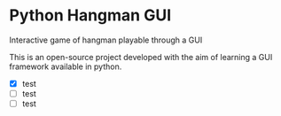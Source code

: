 # Python Hangman GUI
 Interactive game of hangman playable through a GUI

This is an open-source project developed with the aim of learning a GUI framework available in python.

- [x] test
- [ ] test
- [ ] test
